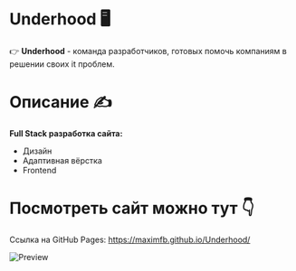 # Underhood 🖥

👉 **Underhood** - команда разработчиков, готовых помочь компаниям в решении своих it проблем.

# Описание ✍

**Full Stack разработка сайта:**
* Дизайн
* Адаптивная вёрстка
* Frontend

# Посмотреть сайт можно тут 👇

Сcылка на GitHub Pages: https://maximfb.github.io/Underhood/

![Preview](https://user-images.githubusercontent.com/68475358/129495643-004b142d-44a0-4518-8994-eea7d4bedd2b.png)

